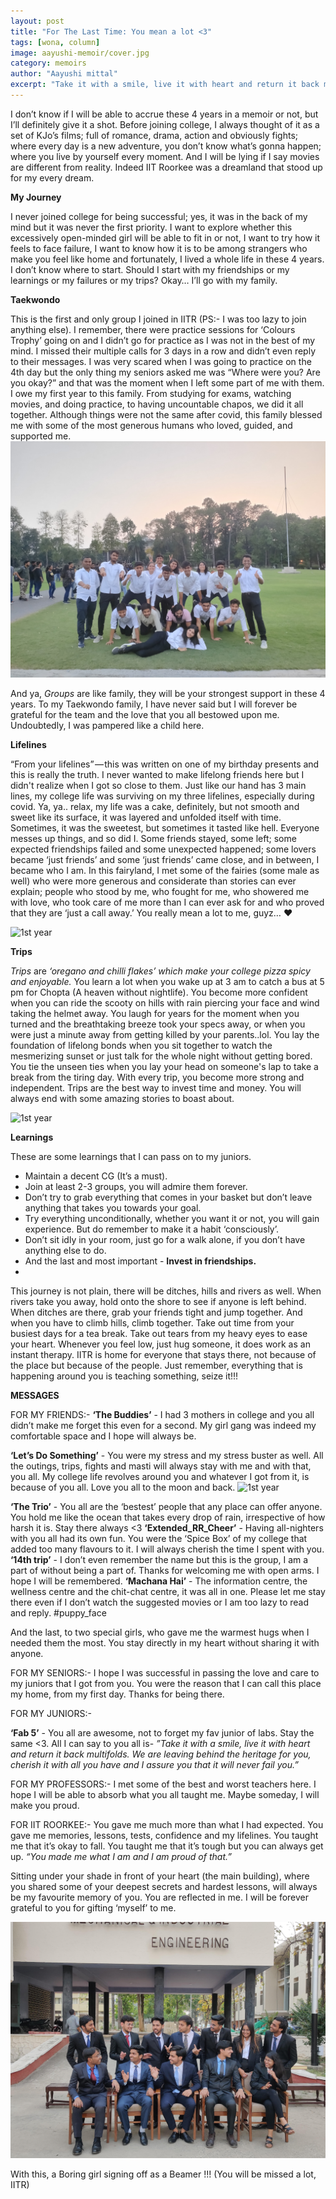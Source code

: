 ```yaml
---
layout: post
title: "For The Last Time: You mean a lot <3"
tags: [wona, column]
image: aayushi-memoir/cover.jpg
category: memoirs
author: "Aayushi mittal"
excerpt: "Take it with a smile, live it with heart and return it back multifolds. We are leaving behind the heritage for you, cherish it with all you have and I assure you that it will never fail you."
---
```


I don’t know if I will be able to accrue these 4 years in a memoir or not, but I’ll definitely give it a shot. Before joining college, I always thought of it as a set of KJo’s films; full of romance, drama, action and obviously fights; where every day is a new adventure, you don’t know what’s gonna happen; where you live by yourself every moment. And I will be lying if I say movies are different from reality. Indeed IIT Roorkee was a dreamland that stood up for my every dream. 

**My Journey** 

I never joined college for being successful; yes, it was in the back of my mind but it was never the first priority. I want to explore whether this excessively open-minded girl will be able to fit in or not, I want to try how it feels to face failure, I want to know how it is to be among strangers who make you feel like home and fortunately, I lived a whole life in these 4 years. I don’t know where to start. Should I start with my friendships or my learnings or my failures or my trips? Okay… I’ll go with my family.

**Taekwondo**


This is the first and only group I joined in IITR (PS:- I was too lazy to join anything else). I remember, there were practice sessions for ‘Colours Trophy’ going on and I didn’t go for practice as I was not in the best of my mind. I missed their multiple calls for 3 days in a row and didn’t even reply to their messages. I was very scared when I was going to practice on the 4th day but the only thing my seniors asked me was “Where were you? Are you okay?” and that was the moment when I left some part of me with them. I owe my first year to this family. From studying for exams, watching movies, and doing practice, to having uncountable chapos, we did it all together. Although things were not the same after covid, this family blessed me with some of the most generous humans who loved, guided, and supported me. 
![1st year](/images/posts/aayushi-memoir/1.jpg)

And ya, *Groups* are like family, they will be your strongest support in these 4 years. 
To my Taekwondo family, I have never said but I will forever be grateful for the team and the love that you all bestowed upon me. Undoubtedly, I was pampered like a child here.

**Lifelines**

“From your lifelines” — this was written on one of my birthday presents and this is really the truth. I never wanted to make lifelong friends here but I didn't realize when I got so close to them. Just like our hand has 3 main lines, my college life was surviving on my three lifelines, especially during covid. Ya, ya.. relax, my life was a cake, definitely, but not smooth and sweet like its surface, it was layered and unfolded itself with time. Sometimes, it was the sweetest, but sometimes it tasted like hell. Everyone messes up things, and so did I. Some friends stayed, some left; some expected friendships failed and some unexpected happened; some lovers became ‘just friends’ and some ‘just friends’ came close, and in between, I became who I am. In this fairyland, I met some of the fairies (some male as well) who were more generous and considerate than stories can ever explain; people who stood by me, who fought for me, who showered me with love, who took care of me more than I can ever ask for and who proved that they are ‘just a call away.’ You really mean a lot to me, guyz… ❤

![1st year](/images/posts/aayushi-memoir/2.jpg)


**Trips**

*Trips* are *‘oregano and chilli flakes’ which make your college pizza spicy and enjoyable.* You learn a lot when you wake up at 3 am to catch a bus at 5 pm for Chopta (A heaven without nightlife). You become more confident when you can ride the scooty on hills with rain piercing your face and wind taking the helmet away. You laugh for years for the moment when you turned and the breathtaking breeze took your specs away, or when you were just a minute away from getting killed by your parents..lol. You lay the foundation of lifelong bonds when you sit together to watch the mesmerizing sunset or just talk for the whole night without getting bored. You tie the unseen ties when you lay your head on someone's lap to take a break from the tiring day. With every trip, you become more strong and independent. Trips are the best way to invest time and money. You will always end with some amazing stories to boast about.


![1st year](/images/posts/aayushi-memoir/3.jpg)



**Learnings**

These are some learnings that I can pass on to my juniors.
- Maintain a decent CG (It’s a must).
- Join at least 2-3 groups, you will admire them forever.
- Don’t try to grab everything that comes in your basket but don’t leave anything that takes you towards your goal. 
- Try everything unconditionally, whether you want it or not, you will gain experience. But do remember to make it a habit ‘consciously’.
- Don’t sit idly in your room, just go for a walk alone, if you don’t have anything else to do.
- And the last and most important -  **Invest in friendships.**
- 
This journey is not plain, there will be ditches, hills and rivers as well. When rivers take you away, hold onto the shore to see if anyone is left behind. When ditches are there, grab your friends tight and jump together. And when you have to climb hills, climb together. Take out time from your busiest days for a tea break. Take out tears from my heavy eyes to ease your heart. Whenever you feel low, just hug someone, it does work as an instant therapy. IITR is home for everyone that stays there, not because of the place but because of the people. 
Just remember, everything that is happening around you is teaching something, seize it!!!


**MESSAGES**

FOR MY FRIENDS:- 
**‘The Buddies’** - I had 3 mothers in college and you all didn’t make me forget this even for a second. My girl gang was indeed my comfortable space and I hope will always be.

**‘Let’s Do Something’** - You were my stress and my stress buster as well. All the outings, trips, fights and masti will always stay with me and with that, you all. My college life revolves around you and whatever I got from it, is because of you all. Love you all to the moon and back.
![1st year](/images/posts/aayushi-memoir/4.jpg)

**‘The Trio’** - You all are the ‘bestest’ people that any place can offer anyone. You hold me like the ocean that takes every drop of rain, irrespective of how harsh it is. Stay there always <3
**‘Extended_RR_Cheer’** - Having all-nighters with you all had its own fun. You were the ‘Spice Box’ of my college that added too many flavours to it. I will always cherish the time I spent with you.
**‘14th trip’** - I don’t even remember the name but this is the group, I am a part of without being a part of. Thanks for welcoming me with open arms. I hope I will be remembered.
**‘Machana Hai’** - The information centre, the wellness centre and the chit-chat centre, it was all in one. Please let me stay there even if I don’t watch the suggested movies or I am too lazy to read and reply. #puppy_face

And the last, to two special girls, who gave me the warmest hugs when I needed them the most. You stay directly in my heart without sharing it with anyone. 

FOR MY SENIORS:- 
I hope I was successful in passing the love and care to my juniors that I got from you. You were the reason that I can call this place my home, from my first day. Thanks for being there.

FOR MY JUNIORS:- 

**‘Fab 5’** - You all are awesome, not to forget my fav junior of labs. Stay the same <3.
All I can say to you all is-
*”Take it with a smile, live it with heart and return it back multifolds. We are leaving behind the heritage for you, cherish it with all you have and I assure you that it will never fail you.”*

FOR MY PROFESSORS:- 
I met some of the best and worst teachers here. I hope I will be able to absorb what you all taught me. Maybe someday, I will make you proud.

FOR IIT ROORKEE:- 
You gave me much more than what I had expected. You gave me memories, lessons, tests, confidence and my lifelines. You taught me that it’s okay to fall. You taught me that it’s tough but you can always get up. *“You made me what I am and I am proud of that.”*

Sitting under your shade in front of your heart (the main building), where you shared some of your deepest secrets and hardest lessons, will always be my favourite memory of you. You are reflected in me. I will be forever grateful to you for gifting ‘myself’ to me.

![1st year](/images/posts/aayushi-memoir/5.jpg)

With this, a Boring girl signing off as a Beamer !!! 
(You will be missed a lot, IITR)


